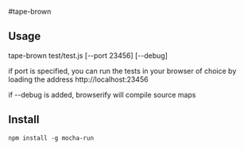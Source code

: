 #tape-brown

## Usage
tape-brown test/test.js [--port 23456] [--debug]

if port is specified, you can run the tests in your browser of choice by loading the address http://localhost:23456

if --debug is added, browserify will compile source maps

## Install
`npm install -g mocha-run`
